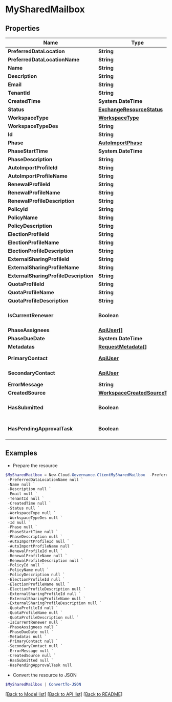 # MySharedMailbox
## Properties

Name | Type | Description | Notes
------------ | ------------- | ------------- | -------------
**PreferredDataLocation** | **String** |  | [optional] 
**PreferredDataLocationName** | **String** |  | [optional] 
**Name** | **String** |  | [optional] 
**Description** | **String** |  | [optional] 
**Email** | **String** |  | [optional] 
**TenantId** | **String** |  | [optional] 
**CreatedTime** | **System.DateTime** |  | [optional] 
**Status** | [**ExchangeResourceStatus**](ExchangeResourceStatus.md) |  | [optional] 
**WorkspaceType** | [**WorkspaceType**](WorkspaceType.md) |  | [optional] 
**WorkspaceTypeDes** | **String** |  | [optional] 
**Id** | **String** |  | [optional] 
**Phase** | [**AutoImportPhase**](AutoImportPhase.md) |  | [optional] 
**PhaseStartTime** | **System.DateTime** |  | [optional] 
**PhaseDescription** | **String** |  | [optional] 
**AutoImportProfileId** | **String** |  | [optional] 
**AutoImportProfileName** | **String** |  | [optional] 
**RenewalProfileId** | **String** |  | [optional] 
**RenewalProfileName** | **String** |  | [optional] 
**RenewalProfileDescription** | **String** |  | [optional] 
**PolicyId** | **String** |  | [optional] 
**PolicyName** | **String** |  | [optional] 
**PolicyDescription** | **String** |  | [optional] 
**ElectionProfileId** | **String** |  | [optional] 
**ElectionProfileName** | **String** |  | [optional] 
**ElectionProfileDescription** | **String** |  | [optional] 
**ExternalSharingProfileId** | **String** |  | [optional] 
**ExternalSharingProfileName** | **String** |  | [optional] 
**ExternalSharingProfileDescription** | **String** |  | [optional] 
**QuotaProfileId** | **String** |  | [optional] 
**QuotaProfileName** | **String** |  | [optional] 
**QuotaProfileDescription** | **String** |  | [optional] 
**IsCurrentRenewer** | **Boolean** |  | [optional] [default to $false]
**PhaseAssignees** | [**ApiUser[]**](ApiUser.md) |  | [optional] 
**PhaseDueDate** | **System.DateTime** |  | [optional] 
**Metadatas** | [**RequestMetadata[]**](RequestMetadata.md) |  | [optional] 
**PrimaryContact** | [**ApiUser**](ApiUser.md) | ApiUser model | [optional] 
**SecondaryContact** | [**ApiUser**](ApiUser.md) | ApiUser model | [optional] 
**ErrorMessage** | **String** |  | [optional] 
**CreatedSource** | [**WorkspaceCreatedSourceType**](WorkspaceCreatedSourceType.md) |  | [optional] 
**HasSubmitted** | **Boolean** |  | [optional] [default to $false]
**HasPendingApprovalTask** | **Boolean** |  | [optional] [default to $false]

## Examples

- Prepare the resource
```powershell
$MySharedMailbox = New-Cloud.Governance.ClientMySharedMailbox  -PreferredDataLocation null `
 -PreferredDataLocationName null `
 -Name null `
 -Description null `
 -Email null `
 -TenantId null `
 -CreatedTime null `
 -Status null `
 -WorkspaceType null `
 -WorkspaceTypeDes null `
 -Id null `
 -Phase null `
 -PhaseStartTime null `
 -PhaseDescription null `
 -AutoImportProfileId null `
 -AutoImportProfileName null `
 -RenewalProfileId null `
 -RenewalProfileName null `
 -RenewalProfileDescription null `
 -PolicyId null `
 -PolicyName null `
 -PolicyDescription null `
 -ElectionProfileId null `
 -ElectionProfileName null `
 -ElectionProfileDescription null `
 -ExternalSharingProfileId null `
 -ExternalSharingProfileName null `
 -ExternalSharingProfileDescription null `
 -QuotaProfileId null `
 -QuotaProfileName null `
 -QuotaProfileDescription null `
 -IsCurrentRenewer null `
 -PhaseAssignees null `
 -PhaseDueDate null `
 -Metadatas null `
 -PrimaryContact null `
 -SecondaryContact null `
 -ErrorMessage null `
 -CreatedSource null `
 -HasSubmitted null `
 -HasPendingApprovalTask null
```

- Convert the resource to JSON
```powershell
$MySharedMailbox | ConvertTo-JSON
```

[[Back to Model list]](../README.md#documentation-for-models) [[Back to API list]](../README.md#documentation-for-api-endpoints) [[Back to README]](../README.md)


